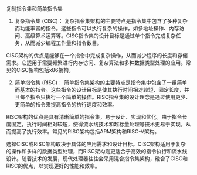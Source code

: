 复制指令集和简单指令集

1. 复杂指令集 (CISC)： 复杂指令集架构的主要特点是指令集中包含了多种复杂而功能丰富的指令。这些指令可以执行复杂的操作，如多地址操作、内存访问、高级算术运算等。CISC指令集的设计目标是通过单个指令完成复杂任务，从而减少编程工作量和指令数目。

CISC架构的优点是能够在一个指令中完成复杂操作，从而减少程序的长度和存储需求。它适用于需要频繁进行内存访问、复杂算法和多种数据类型处理的应用。常见的CISC架构包括x86架构。

2. 简单指令集 (RISC)： 简单指令集架构的主要特点是指令集中包含了一组简单而基本的指令。这些指令的设计目标是使其执行时间相对较短、固定长度，并且每个指令只执行一个简单的操作。RISC指令集的设计理念是通过使用更少、更简单的指令来提高指令的执行速度和效率。

RISC架构的优点是具有清晰简单的指令集，易于设计、实现和优化。由于指令长度固定，执行时间相对较短，使得流水线技术和超标量处理等技术更易于实现，从而提高了执行效率。常见的RISC架构包括ARM架构和RISC-V架构。



选择CISC或RISC架构取决于具体的应用需求和设计目标。CISC架构适用于复杂的操作和多样的数据类型处理，而RISC架构则更适合于高效的指令执行和流水线设计。随着技术的发展，现代处理器往往会采用混合指令集架构，融合了CISC和RISC的优点，以实现更好的性能和效率。